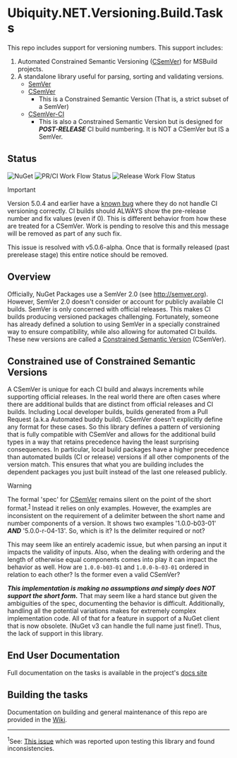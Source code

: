 # Ubiquity.NET.Versioning.Build.Tasks
This repo includes support for versioning numbers. This support includes:
1) Automated Constrained Semantic Versioning ([CSemVer](https:/csemver.org)) for MSBuild
   projects.
2) A standalone library useful for parsing, sorting and validating versions.
    - [SemVer](https://semver.org)
    - [CSemVer](https://csemver.org)
        - This is a Constrained Semantic Version (That is, a strict subset of a SemVer)
    - [CSemVer-CI](https://csemver.org)
        - This is also a Constrained Semantic Version but is designed for ***POST-RELEASE*** CI
          build numbering. It is NOT a CSemVer but IS a SemVer.

## Status
![NuGet](https://img.shields.io/nuget/dt/CSemVer.Build.Tasks.svg)
![PR/CI Work Flow Status](https://img.shields.io/github/actions/workflow/status/UbiquityDotNET/CSemVer.GitBuild/pr-build.yml?label=PR%2FCI%20Build%20Status)
![Release Work Flow Status](https://img.shields.io/github/actions/workflow/status/UbiquityDotNET/CSemVer.GitBuild/release-build.yml?label=Release%20Build%20Status)

>[!IMPORTANT]
> Version 5.0.4 and earlier have a [known bug](https://github.com/UbiquityDotNET/CSemVer.GitBuild/issues/72)
> where they do not handle CI versioning correctly. CI builds should ALWAYS show the pre-release number and fix
> values (even if 0). This is different behavior from how these are treated for a CSemVer. Work is pending to
> resolve this and this message will be removed as part of any such fix.
>
> This issue is resolved with v5.0.6-alpha. Once that is formally released (past prerelease stage) this entire
> notice should be removed.

## Overview
Officially, NuGet Packages use a SemVer 2.0 (see http://semver.org).
However, SemVer 2.0 doesn't consider or account for publicly available CI builds.
SemVer is only concerned with official releases. This makes CI builds producing 
versioned packages challenging. Fortunately, someone has already defined a solution
to using SemVer in a specially constrained way to ensure compatibility, while also 
allowing for automated CI builds. These new versions are called a [Constrained Semantic
Version](http://csemver.org) (CSemVer).

## Constrained use of Constrained Semantic Versions
A CSemVer is unique for each CI build and always increments while supporting official releases.
In the real world there are often cases where there are additional builds that are distinct
from official releases and CI builds. Including Local developer builds, builds generated from a
Pull Request (a.k.a Automated buddy build). CSemVer doesn't explicitly define any format for
these cases. So this library defines a pattern of versioning that is fully compatible with
CSemVer and allows for the additional build types in a way that retains precedence having the
least surprising consequences. In particular, local build packages have a higher precedence
than automated builds (CI or release) versions if all other components of the version match.
This ensures that what you are building includes the dependent packages you just built instead
of the last one released publicly.

>[!WARNING]
> The formal 'spec' for [CSemVer](https://csemver.org) remains silent on the point of the short
> format.<sup>[1](#footnote_1)</sup> Instead it relies on only examples. However, the examples are inconsistent on the
> requirement of a delimiter between the short name and number components of a version. It
> shows two examples '1.0.0-b03-01' ***AND*** '5.0.0-r-04-13'. So, which is it? Is the
> delimiter required or not?
>
> This may seem like an entirely academic issue, but when parsing an input it impacts the
> validity of inputs. Also, when the dealing with ordering and the length of otherwise equal
> components comes into play it can impact the behavior as well. How are `1.0.0-b03-01` and
> `1.0.0-b-03-01` ordered in relation to each other? Is the former even a valid CSemVer?
>
> ***This implementation is making no assumptions and simply does NOT support the short form.***
> That may seem like a hard stance but given the ambiguities of the spec, documenting the behavior
> is difficult. Additionally, handling all the potential variations makes for extremely complex
> implementation code. All of that for a feature in support of a NuGet client that is now obsolete.
> (NuGet v3 can handle the full name just fine!). Thus, the lack of support in this library.

## End User Documentation
Full documentation on the tasks is available in the project's [docs site](https://ubiquitydotnet.github.io/CSemVer.GitBuild/)

## Building the tasks
Documentation on building and general maintenance of this repo are provided in the [Wiki](https://github.com/UbiquityDotNET/CSemVer.GitBuild/wiki).

----
<sup><a id="footnote_1">1</a></sup>See: [This issue](https://github.com/CK-Build/csemver.org/issues/2) which was reported upon
testing this library and found inconsistencies.
